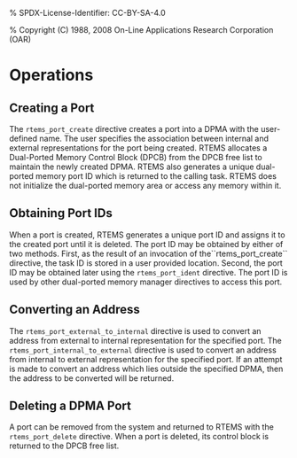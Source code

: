 % SPDX-License-Identifier: CC-BY-SA-4.0

% Copyright (C) 1988, 2008 On-Line Applications Research Corporation (OAR)

# Operations

## Creating a Port

The `rtems_port_create` directive creates a port into a DPMA with the
user-defined name. The user specifies the association between internal and
external representations for the port being created. RTEMS allocates a
Dual-Ported Memory Control Block (DPCB) from the DPCB free list to maintain the
newly created DPMA. RTEMS also generates a unique dual-ported memory port ID
which is returned to the calling task. RTEMS does not initialize the
dual-ported memory area or access any memory within it.

## Obtaining Port IDs

When a port is created, RTEMS generates a unique port ID and assigns it to the
created port until it is deleted. The port ID may be obtained by either of two
methods. First, as the result of an invocation of the\`\`rtems_port_create\`\`
directive, the task ID is stored in a user provided location. Second, the port
ID may be obtained later using the `rtems_port_ident` directive. The port ID
is used by other dual-ported memory manager directives to access this port.

## Converting an Address

The `rtems_port_external_to_internal` directive is used to convert an address
from external to internal representation for the specified port. The
`rtems_port_internal_to_external` directive is used to convert an address
from internal to external representation for the specified port. If an attempt
is made to convert an address which lies outside the specified DPMA, then the
address to be converted will be returned.

## Deleting a DPMA Port

A port can be removed from the system and returned to RTEMS with the
`rtems_port_delete` directive. When a port is deleted, its control block is
returned to the DPCB free list.
